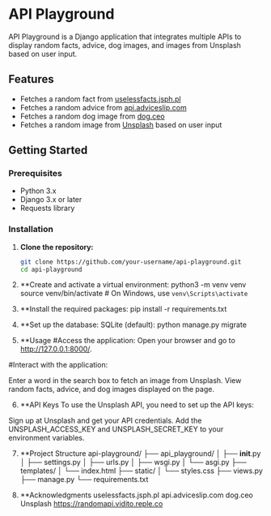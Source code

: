 # API Playground

API Playground is a Django application that integrates multiple APIs to display random facts, advice, dog images, and images from Unsplash based on user input. 

## Features

- Fetches a random fact from [uselessfacts.jsph.pl](https://uselessfacts.jsph.pl/random?language=en)
- Fetches a random advice from [api.adviceslip.com](https://api.adviceslip.com/advice)
- Fetches a random dog image from [dog.ceo](https://dog.ceo/api/breeds/image/random)
- Fetches a random image from [Unsplash](https://unsplash.com/) based on user input

## Getting Started

### Prerequisites

- Python 3.x
- Django 3.x or later
- Requests library
 
### Installation

1. **Clone the repository:**
   ```sh
   git clone https://github.com/your-username/api-playground.git
   cd api-playground

2. **Create and activate a virtual environment:
	python3 -m venv venv
source venv/bin/activate  # On Windows, use `venv\Scripts\activate`

3. **Install the required packages:
	pip install -r requirements.txt

4. **Set up the database:
	SQLite (default): python manage.py migrate

5. **Usage
#Access the application:
Open your browser and go to http://127.0.0.1:8000/.

#Interact with the application:

Enter a word in the search box to fetch an image from Unsplash.
View random facts, advice, and dog images displayed on the page.

6. **API Keys
	To use the Unsplash API, you need to set up the API keys:

Sign up at Unsplash and get your API credentials.
Add the UNSPLASH_ACCESS_KEY and UNSPLASH_SECRET_KEY to your environment variables.

7. **Project Structure
	api-playground/
├── api_playground/
│   ├── __init__.py
│   ├── settings.py
│   ├── urls.py
│   ├── wsgi.py
│   └── asgi.py
├── templates/
│   └── index.html
├── static/
│   └── styles.css
├── views.py
├── manage.py
└── requirements.txt

8.  **Acknowledgments
uselessfacts.jsph.pl
api.adviceslip.com
dog.ceo
Unsplash
https://randomapi.vidito.reple.co




